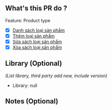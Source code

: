 ## What's this PR do ? 
Feature: Product type
- [x] [Danh sách loại sản phẩm]()   
- [x] [Thêm loại sản phẩm]()   
- [x] [Sửa sách loại sản phẩm]() 
- [x] [Xóa sách loại sản phẩm]()     
 
## Library (Optional)  
 
_(List library, third party add new, include version)_ 
 
- Library: null
 
## Notes (Optional)
